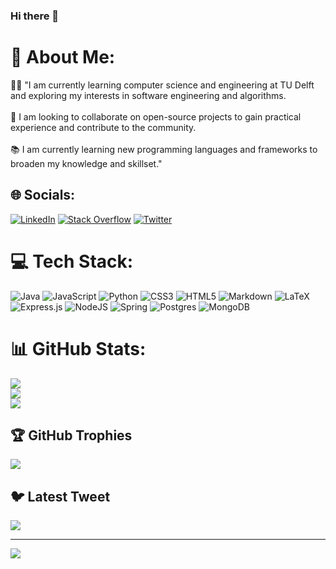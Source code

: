 ### Hi there 👋
# 💫 About Me:
👨‍💻 "I am currently learning computer science and engineering at TU Delft and exploring my interests in software engineering and algorithms.<br><br>🤝 I am looking to collaborate on open-source projects to gain practical experience and contribute to the community.<br><br>📚 I am currently learning new programming languages and frameworks to broaden my knowledge and skillset."


## 🌐 Socials:
[![LinkedIn](https://img.shields.io/badge/LinkedIn-%230077B5.svg?logo=linkedin&logoColor=white)](https://linkedin.com/in/https://www.linkedin.com/in/alexandru-ioan-tabacaru-6481a8253/) [![Stack Overflow](https://img.shields.io/badge/-Stackoverflow-FE7A16?logo=stack-overflow&logoColor=white)](https://stackoverflow.com/users/alex-tabacaru) [![Twitter](https://img.shields.io/badge/Twitter-%231DA1F2.svg?logo=Twitter&logoColor=white)](https://twitter.com/tabacaru11) 

# 💻 Tech Stack:
![Java](https://img.shields.io/badge/java-%23ED8B00.svg?style=for-the-badge&logo=java&logoColor=white) ![JavaScript](https://img.shields.io/badge/javascript-%23323330.svg?style=for-the-badge&logo=javascript&logoColor=%23F7DF1E) ![Python](https://img.shields.io/badge/python-3670A0?style=for-the-badge&logo=python&logoColor=ffdd54) ![CSS3](https://img.shields.io/badge/css3-%231572B6.svg?style=for-the-badge&logo=css3&logoColor=white) ![HTML5](https://img.shields.io/badge/html5-%23E34F26.svg?style=for-the-badge&logo=html5&logoColor=white) ![Markdown](https://img.shields.io/badge/markdown-%23000000.svg?style=for-the-badge&logo=markdown&logoColor=white) ![LaTeX](https://img.shields.io/badge/latex-%23008080.svg?style=for-the-badge&logo=latex&logoColor=white) ![Express.js](https://img.shields.io/badge/express.js-%23404d59.svg?style=for-the-badge&logo=express&logoColor=%2361DAFB) ![NodeJS](https://img.shields.io/badge/node.js-6DA55F?style=for-the-badge&logo=node.js&logoColor=white) ![Spring](https://img.shields.io/badge/spring-%236DB33F.svg?style=for-the-badge&logo=spring&logoColor=white) ![Postgres](https://img.shields.io/badge/postgres-%23316192.svg?style=for-the-badge&logo=postgresql&logoColor=white) ![MongoDB](https://img.shields.io/badge/MongoDB-%234ea94b.svg?style=for-the-badge&logo=mongodb&logoColor=white)
# 📊 GitHub Stats:
![](https://github-readme-stats.vercel.app/api?username=alexandrutabacaru&theme=vue-dark&hide_border=false&include_all_commits=false&count_private=false)<br/>
![](https://github-readme-streak-stats.herokuapp.com/?user=alexandrutabacaru&theme=vue-dark&hide_border=false)<br/>
![](https://github-readme-stats.vercel.app/api/top-langs/?username=alexandrutabacaru&theme=vue-dark&hide_border=false&include_all_commits=false&count_private=false&layout=compact)

## 🏆 GitHub Trophies
![](https://github-profile-trophy.vercel.app/?username=alexandrutabacaru&theme=onedark&no-frame=true&no-bg=false&margin-w=4)

## 🐦 Latest Tweet
[![](https://gtce.itsvg.in/api?username=tabacaru11)](https://github.com/VishwaGauravIn/github-twitter-card-embed)

---
[![](https://visitcount.itsvg.in/api?id=alexandrutabacaru&icon=0&color=3)](https://visitcount.itsvg.in)
